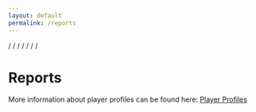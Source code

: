 ```yaml
---
layout: default
permalink: /reports
---
```


/
/
/
/
/
/
/

# Reports

More information about player profiles can be found here: [Player Profiles](/profile)